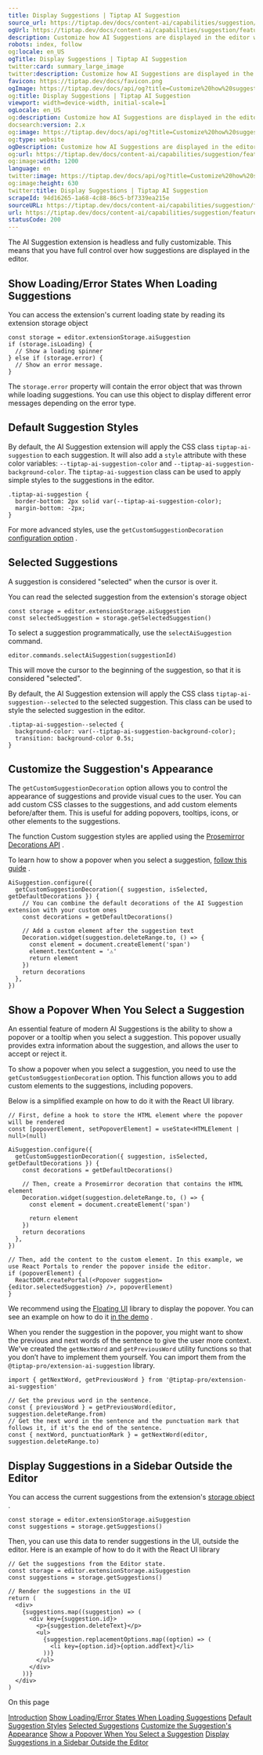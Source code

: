 ```yaml
---
title: Display Suggestions | Tiptap AI Suggestion
source_url: https://tiptap.dev/docs/content-ai/capabilities/suggestion/features/display-suggestions#page-title
ogUrl: https://tiptap.dev/docs/content-ai/capabilities/suggestion/features/display-suggestions
description: Customize how AI Suggestions are displayed in the editor with custom styles and popovers.
robots: index, follow
og:locale: en_US
ogTitle: Display Suggestions | Tiptap AI Suggestion
twitter:card: summary_large_image
twitter:description: Customize how AI Suggestions are displayed in the editor with custom styles and popovers.
favicon: https://tiptap.dev/docs/favicon.png
ogImage: https://tiptap.dev/docs/api/og?title=Customize%20how%20suggestions%20are%20displayed&category=Content%20AI
og:title: Display Suggestions | Tiptap AI Suggestion
viewport: width=device-width, initial-scale=1
ogLocale: en_US
og:description: Customize how AI Suggestions are displayed in the editor with custom styles and popovers.
docsearch:version: 2.x
og:image: https://tiptap.dev/docs/api/og?title=Customize%20how%20suggestions%20are%20displayed&category=Content%20AI
og:type: website
ogDescription: Customize how AI Suggestions are displayed in the editor with custom styles and popovers.
og:url: https://tiptap.dev/docs/content-ai/capabilities/suggestion/features/display-suggestions
og:image:width: 1200
language: en
twitter:image: https://tiptap.dev/docs/api/og?title=Customize%20how%20suggestions%20are%20displayed&category=Content%20AI
og:image:height: 630
twitter:title: Display Suggestions | Tiptap AI Suggestion
scrapeId: 94d16265-1a68-4c88-86c5-bf7339ea215e
sourceURL: https://tiptap.dev/docs/content-ai/capabilities/suggestion/features/display-suggestions#page-title
url: https://tiptap.dev/docs/content-ai/capabilities/suggestion/features/display-suggestions#page-title
statusCode: 200
---
```


The AI Suggestion extension is headless and fully customizable. This means that you have full control over how suggestions are displayed in the editor.

[](https://tiptap.dev/docs/content-ai/capabilities/suggestion/features/display-suggestions#show-loadingerror-states-when-loading-suggestions)
Show Loading/Error States When Loading Suggestions
------------------------------------------------------------------------------------------------------------------------------------------------------------------------------------------------

You can access the extension's current loading state by reading its extension storage object

    const storage = editor.extensionStorage.aiSuggestion
    if (storage.isLoading) {
      // Show a loading spinner
    } else if (storage.error) {
      // Show an error message.
    }
    

The `storage.error` property will contain the error object that was thrown while loading suggestions. You can use this object to display different error messages depending on the error type.

[](https://tiptap.dev/docs/content-ai/capabilities/suggestion/features/display-suggestions#default-suggestion-styles)
Default Suggestion Styles
-----------------------------------------------------------------------------------------------------------------------------------------------

By default, the AI Suggestion extension will apply the CSS class `tiptap-ai-suggestion` to each suggestion. It will also add a `style` attribute with these color variables: `--tiptap-ai-suggestion-color` and `--tiptap-ai-suggestion-background-color`. The `tiptap-ai-suggestion` class can be used to apply simple styles to the suggestions in the editor.

    .tiptap-ai-suggestion {
      border-bottom: 2px solid var(--tiptap-ai-suggestion-color);
      margin-bottom: -2px;
    }
    

For more advanced styles, use the `getCustomSuggestionDecoration` [configuration option](https://tiptap.dev/docs/content-ai/capabilities/suggestion/configure#custom-suggestion-styles)
.

[](https://tiptap.dev/docs/content-ai/capabilities/suggestion/features/display-suggestions#selected-suggestions)
Selected Suggestions
-------------------------------------------------------------------------------------------------------------------------------------

A suggestion is considered "selected" when the cursor is over it.

You can read the selected suggestion from the extension's storage object

    const storage = editor.extensionStorage.aiSuggestion
    const selectedSuggestion = storage.getSelectedSuggestion()
    

To select a suggestion programmatically, use the `selectAiSuggestion` command.

    editor.commands.selectAiSuggestion(suggestionId)
    

This will move the cursor to the beginning of the suggestion, so that it is considered "selected".

By default, the AI Suggestion extension will apply the CSS class `tiptap-ai-suggestion--selected` to the selected suggestion. This class can be used to style the selected suggestion in the editor.

    .tiptap-ai-suggestion--selected {
      background-color: var(--tiptap-ai-suggestion-background-color);
      transition: background-color 0.5s;
    }
    

[](https://tiptap.dev/docs/content-ai/capabilities/suggestion/features/display-suggestions#customize-the-suggestions-appearance)
Customize the Suggestion's Appearance
----------------------------------------------------------------------------------------------------------------------------------------------------------------------

The `getCustomSuggestionDecoration` option allows you to control the appearance of suggestions and provide visual cues to the user. You can add custom CSS classes to the suggestions, and add custom elements before/after them. This is useful for adding popovers, tooltips, icons, or other elements to the suggestions.

The function Custom suggestion styles are applied using the [Prosemirror Decorations API](https://prosemirror.net/docs/guide/#view.decorations)
.

To learn how to show a popover when you select a suggestion, [follow this guide](https://tiptap.dev/docs/content-ai/capabilities/suggestion/features/display-suggestions#show-a-popover-when-you-select-a-suggestion)
.

    AiSuggestion.configure({
      getCustomSuggestionDecoration({ suggestion, isSelected, getDefaultDecorations }) {
        // You can combine the default decorations of the AI Suggestion extension with your custom ones
        const decorations = getDefaultDecorations()
    
        // Add a custom element after the suggestion text
        Decoration.widget(suggestion.deleteRange.to, () => {
          const element = document.createElement('span')
          element.textContent = '⚠️'
          return element
        })
        return decorations
      },
    })
    

[](https://tiptap.dev/docs/content-ai/capabilities/suggestion/features/display-suggestions#show-a-popover-when-you-select-a-suggestion)
Show a Popover When You Select a Suggestion
-----------------------------------------------------------------------------------------------------------------------------------------------------------------------------------

An essential feature of modern AI Suggestions is the ability to show a popover or a tooltip when you select a suggestion. This popover usually provides extra information about the suggestion, and allows the user to accept or reject it.

To show a popover when you select a suggestion, you need to use the `getCustomSuggestionDecoration` option. This function allows you to add custom elements to the suggestions, including popovers.

Below is a simplified example on how to do it with the React UI library.

    // First, define a hook to store the HTML element where the popover will be rendered
    const [popoverElement, setPopoverElement] = useState<HTMLElement | null>(null)
    
    AiSuggestion.configure({
      getCustomSuggestionDecoration({ suggestion, isSelected, getDefaultDecorations }) {
        const decorations = getDefaultDecorations()
    
        // Then, create a Prosemirror decoration that contains the HTML element
        Decoration.widget(suggestion.deleteRange.to, () => {
          const element = document.createElement('span')
    
          return element
        })
        return decorations
      },
    })
    
    // Then, add the content to the custom element. In this example, we use React Portals to render the popover inside the editor.
    if (popoverElement) {
      ReactDOM.createPortal(<Popover suggestion={editor.selectedSuggestion} />, popoverElement)
    }
    

We recommend using the [Floating UI](https://floating-ui.com/)
 library to display the popover. You can see an example on how to do it [in the demo](https://tiptap.dev/docs/content-ai/capabilities/suggestion/overview)
.

When you render the suggestion in the popover, you might want to show the previous and next words of the sentence to give the user more context. We've created the `getNextWord` and `getPreviousWord` utility functions so that you don’t have to implement them yourself. You can import them from the `@tiptap-pro/extension-ai-suggestion` library.

    import { getNextWord, getPreviousWord } from '@tiptap-pro/extension-ai-suggestion'
    
    // Get the previous word in the sentence.
    const { previousWord } = getPreviousWord(editor, suggestion.deleteRange.from)
    // Get the next word in the sentence and the punctuation mark that follows it, if it's the end of the sentence.
    const { nextWord, punctuationMark } = getNextWord(editor, suggestion.deleteRange.to)
    

[](https://tiptap.dev/docs/content-ai/capabilities/suggestion/features/display-suggestions#display-suggestions-in-a-sidebar-outside-the-editor)
Display Suggestions in a Sidebar Outside the Editor
---------------------------------------------------------------------------------------------------------------------------------------------------------------------------------------------------

You can access the current suggestions from the extension's [storage object](https://tiptap.dev/docs/content-ai/capabilities/suggestion/api-reference#extension-storage)
.

    const storage = editor.extensionStorage.aiSuggestion
    const suggestions = storage.getSuggestions()
    

Then, you can use this data to render suggestions in the UI, outside the editor. Here is an example of how to do it with the React UI library

    // Get the suggestions from the Editor state.
    const storage = editor.extensionStorage.aiSuggestion
    const suggestions = storage.getSuggestions()
    
    // Render the suggestions in the UI
    return (
      <div>
        {suggestions.map((suggestion) => (
          <div key={suggestion.id}>
            <p>{suggestion.deleteText}</p>
            <ul>
              {suggestion.replacementOptions.map((option) => (
                <li key={option.id}>{option.addText}</li>
              ))}
            </ul>
          </div>
        ))}
      </div>
    )
    

On this page

[Introduction](https://tiptap.dev/docs/content-ai/capabilities/suggestion/features/display-suggestions#page-title)
[Show Loading/Error States When Loading Suggestions](https://tiptap.dev/docs/content-ai/capabilities/suggestion/features/display-suggestions#show-loadingerror-states-when-loading-suggestions)
 [Default Suggestion Styles](https://tiptap.dev/docs/content-ai/capabilities/suggestion/features/display-suggestions#default-suggestion-styles)
 [Selected Suggestions](https://tiptap.dev/docs/content-ai/capabilities/suggestion/features/display-suggestions#selected-suggestions)
 [Customize the Suggestion's Appearance](https://tiptap.dev/docs/content-ai/capabilities/suggestion/features/display-suggestions#customize-the-suggestions-appearance)
 [Show a Popover When You Select a Suggestion](https://tiptap.dev/docs/content-ai/capabilities/suggestion/features/display-suggestions#show-a-popover-when-you-select-a-suggestion)
 [Display Suggestions in a Sidebar Outside the Editor](https://tiptap.dev/docs/content-ai/capabilities/suggestion/features/display-suggestions#display-suggestions-in-a-sidebar-outside-the-editor)